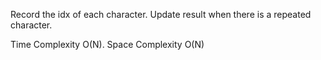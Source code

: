 Record the idx of each character. Update result when there is a repeated character.

Time Complexity O(N). Space Complexity O(N)
